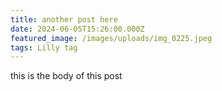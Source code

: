 ```yaml
---
title: another post here
date: 2024-06-05T15:26:00.000Z
featured_image: /images/uploads/img_0225.jpeg
tags: Lilly tag
---
```

this is the body of this post
